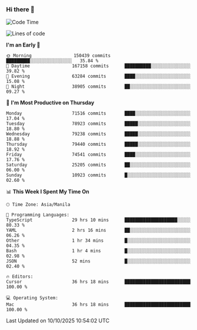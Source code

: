### Hi there 👋

<!--START_SECTION:waka-->
![Code Time](http://img.shields.io/badge/Code%20Time-6%2C375%20hrs%2032%20mins-blue)

![Lines of code](https://img.shields.io/badge/From%20Hello%20World%20I%27ve%20Written-142.4%20million%20lines%20of%20code-blue)

**I'm an Early 🐤** 

```text
🌞 Morning                150439 commits      █████████░░░░░░░░░░░░░░░░   35.84 % 
🌆 Daytime                167158 commits      ██████████░░░░░░░░░░░░░░░   39.82 % 
🌃 Evening                63284 commits       ████░░░░░░░░░░░░░░░░░░░░░   15.08 % 
🌙 Night                  38905 commits       ██░░░░░░░░░░░░░░░░░░░░░░░   09.27 % 
```
📅 **I'm Most Productive on Thursday** 

```text
Monday                   71516 commits       ████░░░░░░░░░░░░░░░░░░░░░   17.04 % 
Tuesday                  78923 commits       █████░░░░░░░░░░░░░░░░░░░░   18.80 % 
Wednesday                79238 commits       █████░░░░░░░░░░░░░░░░░░░░   18.88 % 
Thursday                 79440 commits       █████░░░░░░░░░░░░░░░░░░░░   18.92 % 
Friday                   74541 commits       ████░░░░░░░░░░░░░░░░░░░░░   17.76 % 
Saturday                 25205 commits       ██░░░░░░░░░░░░░░░░░░░░░░░   06.00 % 
Sunday                   10923 commits       █░░░░░░░░░░░░░░░░░░░░░░░░   02.60 % 
```


📊 **This Week I Spent My Time On** 

```text
🕑︎ Time Zone: Asia/Manila

💬 Programming Languages: 
TypeScript               29 hrs 10 mins      ████████████████████░░░░░   80.33 % 
YAML                     2 hrs 16 mins       ██░░░░░░░░░░░░░░░░░░░░░░░   06.26 % 
Other                    1 hr 34 mins        █░░░░░░░░░░░░░░░░░░░░░░░░   04.35 % 
Bash                     1 hr 4 mins         █░░░░░░░░░░░░░░░░░░░░░░░░   02.98 % 
JSON                     52 mins             █░░░░░░░░░░░░░░░░░░░░░░░░   02.40 % 

🔥 Editors: 
Cursor                   36 hrs 18 mins      █████████████████████████   100.00 % 

💻 Operating System: 
Mac                      36 hrs 18 mins      █████████████████████████   100.00 % 
```


 Last Updated on 10/10/2025 10:54:02 UTC
<!--END_SECTION:waka-->


<!--
**rad182/rad182** is a ✨ _special_ ✨ repository because its `README.md` (this file) appears on your GitHub profile.

Here are some ideas to get you started:

- 🔭 I’m currently working on ...
- 🌱 I’m currently learning ...
- 👯 I’m looking to collaborate on ...
- 🤔 I’m looking for help with ...
- 💬 Ask me about ...
- 📫 How to reach me: ...
- 😄 Pronouns: ...
- ⚡ Fun fact: ...
-->
